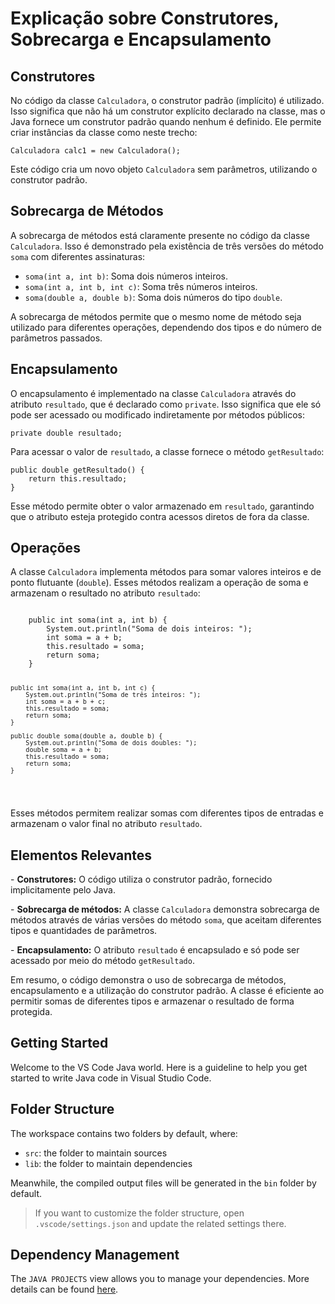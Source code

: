 <!DOCTYPE html>
<html lang="pt-BR">
<head>
    <meta charset="UTF-8">
    <meta name="viewport" content="width=device-width, initial-scale=1.0">
    
</head>
<body>
    <h1>Explicação sobre Construtores, Sobrecarga e Encapsulamento</h1>

<h2>Construtores</h2>
    <p>No código da classe <code>Calculadora</code>, o construtor padrão (implícito) é utilizado. Isso significa que não há um construtor explícito declarado na classe, mas o Java fornece um construtor padrão quando nenhum é definido. Ele permite criar instâncias da classe como neste trecho:</p>
    <pre><code>Calculadora calc1 = new Calculadora();</code></pre>
    <p>Este código cria um novo objeto <code>Calculadora</code> sem parâmetros, utilizando o construtor padrão.</p>

<h2>Sobrecarga de Métodos</h2>
    <p>A sobrecarga de métodos está claramente presente no código da classe <code>Calculadora</code>. Isso é demonstrado pela existência de três versões do método <code>soma</code> com diferentes assinaturas:</p>
    <ul>
        <li><code>soma(int a, int b)</code>: Soma dois números inteiros.</li>
        <li><code>soma(int a, int b, int c)</code>: Soma três números inteiros.</li>
        <li><code>soma(double a, double b)</code>: Soma dois números do tipo <code>double</code>.</li>
    </ul>
    <p>A sobrecarga de métodos permite que o mesmo nome de método seja utilizado para diferentes operações, dependendo dos tipos e do número de parâmetros passados.</p>

<h2>Encapsulamento</h2>
    <p>O encapsulamento é implementado na classe <code>Calculadora</code> através do atributo <code>resultado</code>, que é declarado como <code>private</code>. Isso significa que ele só pode ser acessado ou modificado indiretamente por métodos públicos:</p>
    <pre><code>private double resultado;</code></pre>
    <p>Para acessar o valor de <code>resultado</code>, a classe fornece o método <code>getResultado</code>:</p>
    <pre><code>public double getResultado() {
    return this.resultado;
}</code></pre>
    <p>Esse método permite obter o valor armazenado em <code>resultado</code>, garantindo que o atributo esteja protegido contra acessos diretos de fora da classe.</p>

<h2>Operações</h2>
    <p>A classe <code>Calculadora</code> implementa métodos para somar valores inteiros e de ponto flutuante (<code>double</code>). Esses métodos realizam a operação de soma e armazenam o resultado no atributo <code>resultado</code>:</p>
    <pre><code>
    public int soma(int a, int b) {
        System.out.println("Soma de dois inteiros: ");
        int soma = a + b;
        this.resultado = soma;
        return soma;
    }

    public int soma(int a, int b, int c) {
        System.out.println("Soma de três inteiros: ");
        int soma = a + b + c;
        this.resultado = soma;
        return soma;
    }

    public double soma(double a, double b) {
        System.out.println("Soma de dois doubles: ");
        double soma = a + b;
        this.resultado = soma;
        return soma;
    }
</code></pre>
    <p>Esses métodos permitem realizar somas com diferentes tipos de entradas e armazenam o valor final no atributo <code>resultado</code>.</p>

<h2>Elementos Relevantes</h2>
    <p>- <strong>Construtores:</strong> O código utiliza o construtor padrão, fornecido implicitamente pelo Java.</p>
    <p>- <strong>Sobrecarga de métodos:</strong> A classe <code>Calculadora</code> demonstra sobrecarga de métodos através de várias versões do método <code>soma</code>, que aceitam diferentes tipos e quantidades de parâmetros.</p>
    <p>- <strong>Encapsulamento:</strong> O atributo <code>resultado</code> é encapsulado e só pode ser acessado por meio do método <code>getResultado</code>.</p>

<p>Em resumo, o código demonstra o uso de sobrecarga de métodos, encapsulamento e a utilização do construtor padrão. A classe é eficiente ao permitir somas de diferentes tipos e armazenar o resultado de forma protegida.</p>
</body>
</html>






## Getting Started

Welcome to the VS Code Java world. Here is a guideline to help you get started to write Java code in Visual Studio Code.

## Folder Structure

The workspace contains two folders by default, where:

- `src`: the folder to maintain sources
- `lib`: the folder to maintain dependencies

Meanwhile, the compiled output files will be generated in the `bin` folder by default.

> If you want to customize the folder structure, open `.vscode/settings.json` and update the related settings there.

## Dependency Management

The `JAVA PROJECTS` view allows you to manage your dependencies. More details can be found [here](https://github.com/microsoft/vscode-java-dependency#manage-dependencies).

